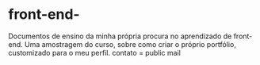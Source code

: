 # front-end-
Documentos de ensino da minha própria procura no aprendizado de front-end.
Uma amostragem do curso, sobre como criar o próprio portfólio, customizado para o meu perfil. 
contato = public mail 
